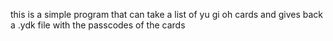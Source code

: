 this is a simple program that can take a list of yu gi oh cards and gives back a .ydk file with the passcodes of the cards